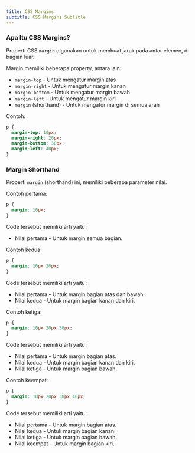```yaml
---
title: CSS Margins
subtitle: CSS Margins Subtitle
---
```


### Apa Itu CSS Margins?

Properti CSS `margin` digunakan untuk membuat jarak pada antar elemen, di bagian luar.

Margin memiliki beberapa property, antara lain:

- `margin-top` - Untuk mengatur margin atas
- `margin-right` - Untuk mengatur margin kanan
- `margin-bottom` - Untuk mengatur margin bawah
- `margin-left` - Untuk mengatur margin kiri
- `margin` (shorthand) - Untuk mengatur margin di semua arah

Contoh:

```css
p {
  margin-top: 10px;
  margin-right: 20px;
  margin-bottom: 30px;
  margin-left: 40px;
}
```

### Margin Shorthand

Properti `margin` (shorthand) ini, memiliki beberapa parameter nilai.

Contoh pertama:

```css
p {
  margin: 10px;
}
```

Code tersebut memiliki arti yaitu :

- Nilai pertama - Untuk margin semua bagian.

Contoh kedua:

```css
p {
  margin: 10px 20px;
}
```

Code tersebut memiliki arti yaitu :

- Nilai pertama - Untuk margin bagian atas dan bawah.
- Nilai kedua - Untuk margin bagian kanan dan kiri.

Contoh ketiga:

```css
p {
  margin: 10px 20px 30px;
}
```

Code tersebut memiliki arti yaitu :

- Nilai pertama - Untuk margin bagian atas.
- Nilai kedua - Untuk margin bagian kanan dan kiri.
- Nilai ketiga - Untuk margin bagian bawah.

Contoh keempat:

```css
p {
  margin: 10px 20px 30px 40px;
}
```

Code tersebut memiliki arti yaitu :

- Nilai pertama - Untuk margin bagian atas.
- Nilai kedua - Untuk margin bagian kanan.
- Nilai ketiga - Untuk margin bagian bawah.
- Nilai keempat - Untuk margin bagian kiri.
